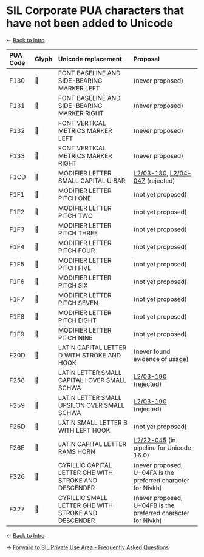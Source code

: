 # SIL Corporate PUA characters that have not been added to Unicode

<- [Back to Intro](https://github.com/silnrsi/silpua/)

PUA Code | Glyph | Unicode replacement | Proposal
:--- | :--- | :--- | :---
F130| &#xF130;|FONT BASELINE AND SIDE-BEARING MARKER LEFT|(never proposed)
F131| &#xF131;|FONT BASELINE AND SIDE-BEARING MARKER RIGHT|(never proposed)
F132| &#xF132;|FONT VERTICAL METRICS MARKER LEFT|(never proposed)
F133| &#xF133;|FONT VERTICAL METRICS MARKER RIGHT|(never proposed)
F1CD| &#xF1CD;|MODIFIER LETTER SMALL CAPITAL U BAR|[L2/03-180](https://www.unicode.org/cgi-bin/GetMatchingDocs.pl?L2/03-180), [L2/04-047](https://www.unicode.org/cgi-bin/GetMatchingDocs.pl?L2/04-047) (rejected)
F1F1| &#xF1F1;|MODIFIER LETTER PITCH ONE|(not yet proposed)
F1F2| &#xF1F2;|MODIFIER LETTER PITCH TWO|(not yet proposed)
F1F3| &#xF1F3;|MODIFIER LETTER PITCH THREE|(not yet proposed)
F1F4| &#xF1F4;|MODIFIER LETTER PITCH FOUR|(not yet proposed)
F1F5| &#xF1F5;|MODIFIER LETTER PITCH FIVE|(not yet proposed)
F1F6| &#xF1F6;|MODIFIER LETTER PITCH SIX|(not yet proposed)
F1F7| &#xF1F7;|MODIFIER LETTER PITCH SEVEN|(not yet proposed)
F1F8| &#xF1F8;|MODIFIER LETTER PITCH EIGHT|(not yet proposed)
F1F9| &#xF1F9;|MODIFIER LETTER PITCH NINE|(not yet proposed)
F20D| &#xF20D;|LATIN CAPITAL LETTER D WITH STROKE AND HOOK|(never found evidence of usage)
F258| &#xF258;|LATIN LETTER SMALL CAPITAL I OVER SMALL SCHWA|[L2/03-190](https://www.unicode.org/cgi-bin/GetMatchingDocs.pl?L2/03-190) (rejected)
F259| &#xF259;|LATIN LETTER SMALL UPSILON OVER SMALL SCHWA|[L2/03-190](https://www.unicode.org/cgi-bin/GetMatchingDocs.pl?L2/03-190) (rejected)
F26D| &#xF26D;|LATIN SMALL LETTER B WITH LEFT HOOK|(not yet proposed)
F26E| &#xA7CB;|LATIN CAPITAL LETTER RAMS HORN|[L2/22-045](https://www.unicode.org/cgi-bin/GetMatchingDocs.pl?L2/22-045) (in pipeline for Unicode 16.0)
F326| &#xF326;|CYRILLIC CAPITAL LETTER GHE WITH STROKE AND DESCENDER|(never proposed, U+04FA is the preferred character for Nivkh)
F327| &#xF327;|CYRILLIC SMALL LETTER GHE WITH STROKE AND DESCENDER|(never proposed, U+04FB is the preferred character for Nivkh)

<- [Back to Intro](https://github.com/silnrsi/silpua/)

-> [Forward to SIL Private Use Area - Frequently Asked Questions](faq.md)

